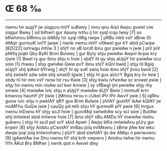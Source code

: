 # Œ 68 ‰
---
nwmu hir aupjY jw siqguru imlY suBwey ] mnu qnu ArpI Awpu gvweI clw
siqgur Bwey ] sd bilhwrI gur Apuny ivthu ij hir syqI icqu lwey ]7] so
bRwhmxu bRhmu jo ibMdy hir syqI rMig rwqw ] pRBu inkit vsY sBnw Gt AMqir
gurmuiK ivrlY jwqw ] nwnk nwmu imlY vifAweI gur kY sbid pCwqw
]8]5]22] isrIrwgu mhlw 3 ] shjY no sB locdI ibnu gur pwieAw n
jwie ] piV piV pMifq joqkI Qky ByKI Brim Bulwey ] gur Byty shju
pwieAw AwpxI ikrpw kry rjwie ]1] BweI ry gur ibnu shju n hoie ]
sbdY hI qy shju aUpjY hir pwieAw scu soie ]1] rhwau ] shjy gwivAw
Qwie pvY ibnu shjY kQnI bwid ] shjy hI Bgiq aUpjY shij ipAwir
bYrwig ] shjY hI qy suK swiq hoie ibnu shjY jIvxu bwid ]2] shij
swlwhI sdw sdw shij smwiD lgwie ] shjy hI gux aUcrY Bgiq kry ilv
lwie ] sbdy hI hir min vsY rsnw hir rsu Kwie ]3] shjy kwlu
ivfwirAw sc srxweI pwie ] shjy hir nwmu min visAw scI kwr kmwie
] sy vfBwgI ijnI pwieAw shjy rhy smwie ]4] mwieAw ivic shju n
aUpjY mwieAw dUjY Bwie ] mnmuK krm kmwvxy haumY jlY jlwie ] jMmxu
mrxu n cUkeI iPir iPir AwvY jwie ] 5] iqRhu guxw ivic shju n pweIAY
qRY gux Brim Bulwie ] pVIAY guxIAY ikAw kQIAY jw muMFhu GuQw jwie ]
cauQy pd mih shju hY gurmuiK plY pwie ]6] inrgux nwmu inDwnu hY shjy
soJI hoie ] guxvMqI swlwihAw scy scI soie ] BuilAw shij imlwiesI
sbid imlwvw hoie ]7] ibnu shjY sBu AMDu hY mwieAw mohu gubwru ] shjy hI
soJI peI scY sbid Apwir ] Awpy bKis imlwieAnu pUry gur krqwir ]8]
shjy Aidstu pCwxIAY inrBau joiq inrMkwru ] sBnw jIAw kw ieku dwqw
joqI joiq imlwvxhwru ] pUrY sbid slwhIAY ijs dw AMqu n pwrwvwru ]9]
igAwnIAw kw Dnu nwmu hY shij krih vwpwru ] Anidnu lwhw hir nwmu lYin
AKut Bry BMfwr ] nwnk qoit n AwveI dIey
####
